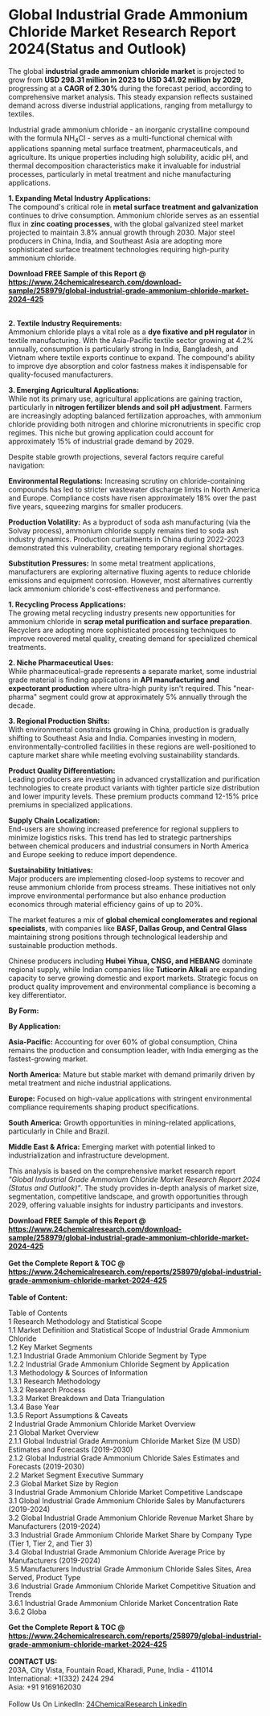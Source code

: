 <h1>Global Industrial Grade Ammonium Chloride Market Research Report 2024(Status and Outlook)</h1><p>The global <strong>industrial grade ammonium chloride market</strong> is projected to grow from <strong>USD 298.31 million in 2023 to USD 341.92 million by 2029</strong>, progressing at a <strong>CAGR of 2.30%</strong> during the forecast period, according to comprehensive market analysis. This steady expansion reflects sustained demand across diverse industrial applications, ranging from metallurgy to textiles.</p><p>Industrial grade ammonium chloride - an inorganic crystalline compound with the formula NH<sub>4</sub>Cl - serves as a multi-functional chemical with applications spanning metal surface treatment, pharmaceuticals, and agriculture. Its unique properties including high solubility, acidic pH, and thermal decomposition characteristics make it invaluable for industrial processes, particularly in metal treatment and niche manufacturing applications.</p><p><strong>1. Expanding Metal Industry Applications:</strong><br>
The compound's critical role in <strong>metal surface treatment and galvanization</strong> continues to drive consumption. Ammonium chloride serves as an essential flux in <strong>zinc coating processes</strong>, with the global galvanized steel market projected to maintain 3.8% annual growth through 2030. Major steel producers in China, India, and Southeast Asia are adopting more sophisticated surface treatment technologies requiring high-purity ammonium chloride.</p><div><b>Download FREE Sample of this Report @ 
            <a href="https://www.24chemicalresearch.com/download-sample/258979/global-industrial-grade-ammonium-chloride-market-2024-425">
            https://www.24chemicalresearch.com/download-sample/258979/global-industrial-grade-ammonium-chloride-market-2024-425</a></b></div><br><p><strong>2. Textile Industry Requirements:</strong><br>
Ammonium chloride plays a vital role as a <strong>dye fixative and pH regulator</strong> in textile manufacturing. With the Asia-Pacific textile sector growing at 4.2% annually, consumption is particularly strong in India, Bangladesh, and Vietnam where textile exports continue to expand. The compound's ability to improve dye absorption and color fastness makes it indispensable for quality-focused manufacturers.</p><p><strong>3. Emerging Agricultural Applications:</strong><br>
While not its primary use, agricultural applications are gaining traction, particularly in <strong>nitrogen fertilizer blends and soil pH adjustment</strong>. Farmers are increasingly adopting balanced fertilization approaches, with ammonium chloride providing both nitrogen and chlorine micronutrients in specific crop regimes. This niche but growing application could account for approximately 15% of industrial grade demand by 2029.</p><p>Despite stable growth projections, several factors require careful navigation:</p><p><strong>Environmental Regulations:</strong> Increasing scrutiny on chloride-containing compounds has led to stricter wastewater discharge limits in North America and Europe. Compliance costs have risen approximately 18% over the past five years, squeezing margins for smaller producers.</p><p><strong>Production Volatility:</strong> As a byproduct of soda ash manufacturing (via the Solvay process), ammonium chloride supply remains tied to soda ash industry dynamics. Production curtailments in China during 2022-2023 demonstrated this vulnerability, creating temporary regional shortages.</p><p><strong>Substitution Pressures:</strong> In some metal treatment applications, manufacturers are exploring alternative fluxing agents to reduce chloride emissions and equipment corrosion. However, most alternatives currently lack ammonium chloride's cost-effectiveness and performance.</p><p><strong>1. Recycling Process Applications:</strong><br>
The growing metal recycling industry presents new opportunities for ammonium chloride in <strong>scrap metal purification and surface preparation</strong>. Recyclers are adopting more sophisticated processing techniques to improve recovered metal quality, creating demand for specialized chemical treatments.</p><p><strong>2. Niche Pharmaceutical Uses:</strong><br>
While pharmaceutical-grade represents a separate market, some industrial grade material is finding applications in <strong>API manufacturing and expectorant production</strong> where ultra-high purity isn't required. This "near-pharma" segment could grow at approximately 5% annually through the decade.</p><p><strong>3. Regional Production Shifts:</strong><br>
With environmental constraints growing in China, production is gradually shifting to Southeast Asia and India. Companies investing in modern, environmentally-controlled facilities in these regions are well-positioned to capture market share while meeting evolving sustainability standards.</p><p><strong>Product Quality Differentiation:</strong><br>
	Leading producers are investing in advanced crystallization and purification technologies to create product variants with tighter particle size distribution and lower impurity levels. These premium products command 12-15% price premiums in specialized applications.</p><p><strong>Supply Chain Localization:</strong><br>
	End-users are showing increased preference for regional suppliers to minimize logistics risks. This trend has led to strategic partnerships between chemical producers and industrial consumers in North America and Europe seeking to reduce import dependence.</p><p><strong>Sustainability Initiatives:</strong><br>
	Major producers are implementing closed-loop systems to recover and reuse ammonium chloride from process streams. These initiatives not only improve environmental performance but also enhance production economics through material efficiency gains of up to 20%.</p><p>The market features a mix of <strong>global chemical conglomerates and regional specialists</strong>, with companies like <strong>BASF, Dallas Group, and Central Glass</strong> maintaining strong positions through technological leadership and sustainable production methods.</p><p>Chinese producers including <strong>Hubei Yihua, CNSG, and HEBANG</strong> dominate regional supply, while Indian companies like <strong>Tuticorin Alkali</strong> are expanding capacity to serve growing domestic and export markets. Strategic focus on product quality improvement and environmental compliance is becoming a key differentiator.</p><p><strong>By Form:</strong></p><p><strong>By Application:</strong></p><p><strong>Asia-Pacific:</strong> Accounting for over 60% of global consumption, China remains the production and consumption leader, with India emerging as the fastest-growing market.</p><p><strong>North America:</strong> Mature but stable market with demand primarily driven by metal treatment and niche industrial applications.</p><p><strong>Europe:</strong> Focused on high-value applications with stringent environmental compliance requirements shaping product specifications.</p><p><strong>South America:</strong> Growth opportunities in mining-related applications, particularly in Chile and Brazil.</p><p><strong>Middle East &amp; Africa:</strong> Emerging market with potential linked to industrialization and infrastructure development.</p><p>This analysis is based on the comprehensive market research report <em>"Global Industrial Grade Ammonium Chloride Market Research Report 2024 (Status and Outlook)"</em>. The study provides in-depth analysis of market size, segmentation, competitive landscape, and growth opportunities through 2029, offering valuable insights for industry participants and investors.</p><div><b>Download FREE Sample of this Report @ 
            <a href="https://www.24chemicalresearch.com/download-sample/258979/global-industrial-grade-ammonium-chloride-market-2024-425">
            https://www.24chemicalresearch.com/download-sample/258979/global-industrial-grade-ammonium-chloride-market-2024-425</a></b></div><br><div><b>Get the Complete Report & TOC @ 
            <a href="https://www.24chemicalresearch.com/reports/258979/global-industrial-grade-ammonium-chloride-market-2024-425">
            https://www.24chemicalresearch.com/reports/258979/global-industrial-grade-ammonium-chloride-market-2024-425</a></b></div><br>
            <b>Table of Content:</b><p>Table of Contents<br />
1 Research Methodology and Statistical Scope<br />
1.1 Market Definition and Statistical Scope of Industrial Grade Ammonium Chloride<br />
1.2 Key Market Segments<br />
1.2.1 Industrial Grade Ammonium Chloride Segment by Type<br />
1.2.2 Industrial Grade Ammonium Chloride Segment by Application<br />
1.3 Methodology & Sources of Information<br />
1.3.1 Research Methodology<br />
1.3.2 Research Process<br />
1.3.3 Market Breakdown and Data Triangulation<br />
1.3.4 Base Year<br />
1.3.5 Report Assumptions & Caveats<br />
2 Industrial Grade Ammonium Chloride Market Overview<br />
2.1 Global Market Overview<br />
2.1.1 Global Industrial Grade Ammonium Chloride Market Size (M USD) Estimates and Forecasts (2019-2030)<br />
2.1.2 Global Industrial Grade Ammonium Chloride Sales Estimates and Forecasts (2019-2030)<br />
2.2 Market Segment Executive Summary<br />
2.3 Global Market Size by Region<br />
3 Industrial Grade Ammonium Chloride Market Competitive Landscape<br />
3.1 Global Industrial Grade Ammonium Chloride Sales by Manufacturers (2019-2024)<br />
3.2 Global Industrial Grade Ammonium Chloride Revenue Market Share by Manufacturers (2019-2024)<br />
3.3 Industrial Grade Ammonium Chloride Market Share by Company Type (Tier 1, Tier 2, and Tier 3)<br />
3.4 Global Industrial Grade Ammonium Chloride Average Price by Manufacturers (2019-2024)<br />
3.5 Manufacturers Industrial Grade Ammonium Chloride Sales Sites, Area Served, Product Type<br />
3.6 Industrial Grade Ammonium Chloride Market Competitive Situation and Trends<br />
3.6.1 Industrial Grade Ammonium Chloride Market Concentration Rate<br />
3.6.2 Globa</p><div><b>Get the Complete Report & TOC @ 
            <a href="https://www.24chemicalresearch.com/reports/258979/global-industrial-grade-ammonium-chloride-market-2024-425">
            https://www.24chemicalresearch.com/reports/258979/global-industrial-grade-ammonium-chloride-market-2024-425</a></b></div><br><b>CONTACT US:</b><br>
            203A, City Vista, Fountain Road, Kharadi, Pune, India - 411014<br>
            International: +1(332) 2424 294<br>
            Asia: +91 9169162030 <br><br>
            Follow Us On LinkedIn: <a href="https://www.linkedin.com/company/24chemicalresearch/">24ChemicalResearch LinkedIn</a>